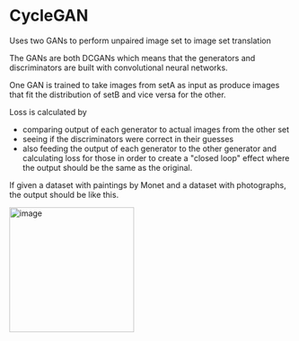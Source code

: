 # CycleGAN
Uses two GANs to perform unpaired image set to image set translation

The GANs are both DCGANs which means that the generators and discriminators are built with convolutional neural networks. 

One GAN is trained to take images from setA as input as produce images that fit the distribution of setB and vice versa for the other. 

Loss is calculated by 
- comparing output of each generator to actual images from the other set
- seeing if the discriminators were correct in their guesses
- also feeding the output of each generator to the other generator and calculating loss for those in order to create a "closed loop" effect where the output should be the same as the original. 

If given a dataset with paintings by Monet and a dataset with photographs, the output should be like this. 

<img width="222" alt="image" src="https://user-images.githubusercontent.com/63489213/229849451-56cae4c9-ce5d-4f48-8bf7-8dabf8e48a0b.png">
